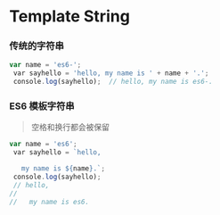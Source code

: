 # Template String

### 传统的字符串

```javascript
var name = 'es6-';
 var sayhello = 'hello, my name is ' + name + '.';
 console.log(sayhello);  // hello, my name is es6-.
```

### ES6 模板字符串

> 空格和换行都会被保留

```javascript
var name = 'es6';
 var sayhello = `hello,

   my name is ${name}.`;
 console.log(sayhello);
 // hello,
// 
//   my name is es6.
```

